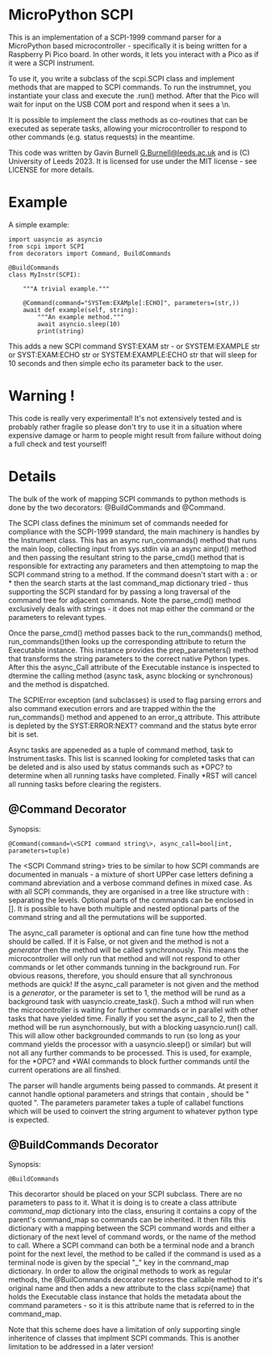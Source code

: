 # MicroPython SCPI

This is an implementation of a SCPI-1999 command parser for a MicroPython based microcontroller - specifically it is
being written for a Raspberry Pi Pico board. In other words, it lets you interact with a Pico as if it were a SCPI
instrument.

To use it, you write a subclass of the scpi.SCPI class and implement methods that are mapped to SCPI commands. To run
the instrumnet, you instantiate your class and execute the .run() method. After that the Pico will wait for input
on the USB COM port and respond when it sees a \n.

It is possible to implement the class methods as co-routines that can be executed as seperate tasks, allowing your
microcontroller to respond to other commands (e.g. status requests) in the meantime.

This code was written by Gavin Burnell <G.Burnell@leeds.ac.uk> and is (C) University of Leeds 2023. It is licensed for use under the MIT license - see LICENSE
for more details.

# Example

A simple example:

    import uasyncio as asyncio
    from scpi import SCPI
    from decorators import Command, BuildCommands

    @BuildCommands
    class MyInstr(SCPI):

        """A trivial example."""

        @Command(command="SYSTem:EXAMple[:ECHO]", parameters=(str,))
        await def example(self, string):
            """An example method."""
            await asyncio.sleep(10)
            print(string)

This adds a new SCPI command SYST:EXAM str - or SYSTEM:EXAMPLE str or SYST:EXAM:ECHO str or SYSTEM:EXAMPLE:ECHO str
that will sleep for 10 seconds and then simple echo its parameter back to the user.

# Warning !

This code is really very experimental! It's not extensively tested and is probably rather fragile so please don't try to use it in a situation where expensive damage or harm to people might result from failure without doing a full check and test yourself!

# Details

The bulk of the work of mapping SCPI commands to python methods is done by the two decorators: @BuildCommands and @Command.

The SCPI class defines the minimum set of commands needed for compliance with the SCPI-1999 standard, the main machinery
is handles by the Instrument class. This has an async run_commands() method that runs the main loop, collecting input
from sys.stdin via an async ainput() method and then passing the resultant string to the parse_cmd() method that is
responsible for extracting any parameters and then attemptoing to map the SCPI command string to a method. If the
command doesn't start with a : or * then the search starts at the last command_map dictionary tried - thus supporting
the SCPI standard for by passing a long traversal of the command tree for adjacent commands. Note the parse_cmd() method
exclusively deals with strings - it does not map either the command or the parameters to relevant types.

Once the parse_cmd() method passes back to the run_commands() method, run_commands()then looks up the corresponding
attribute to return the Executable instance. This instance provides the prep_parameters() method that transforms the
string parameters to the correct native Python types. After this the async_Call attribute of the Executable instance is
inspected to dtermine the calling method (async task, async blocking or synchronous) and the method is dispatched.

The SCPIError exception (and subclasses) is used to flag parsing errors and also command execution errors and are
trapped within the the run_commands() method and appened to an error_q attribute. This attribute is depleted by the
SYST:ERROR:NEXT? command and the status byte error bit is set.

Async tasks are appeneded as a tuple of command method, task to Instrument.tasks. This list is scanned looking for
completed tasks that can be deleted and is also used by status commands such as *OPC? to determine when all running
tasks have completed. Finally *RST will cancel all running tasks before clearing the registers.

## @Command Decorator

Synopsis:

    @Command(command=\<SCPI command string\>, async_call=bool|int, parameters=tuple)

The \<SCPI Command string\> tries to be similar to how SCPI commands are documented in manuals - a mixture of short
UPPer case letters defining a command abreviation and a verbose command defines in mixed case. As with all SCPI
commands, they are organised in a tree like structure with : separating the levels. Optional parts of the commands can
be enclosed in []. It is possible to have both multiple and nested optional parts of the command string and all the
permutations will be supported.

The async_call parameter is optional and can fine tune how tthe method should be called. If it is False, or not given
and the method is not a *generator* then the method will be called synchronously. This means the microcontroller will
only run that method and will not respond to other commands or let other commands tunning in the background run. For
obvious reasons, therefore, you should ensure that all synchronous methods are quick! If the async_call parameter is
not given and the method is a *generator*, or the parameter is set to 1, the method will be rund as a background task
with uasyncio.create_task(). Such a mthod will run when the microcontroller is waiting for further commands or in
parallel with other tasks that have yielded time. Finally if you set the async_call to 2, then the method will be run
asynchornously, but with a blocking uasyncio.run() call. This will allow other backgrounded commands to run (so long as
 your command yields the processor with a uasyncio.sleep() or similar) but will not all any further commands to be
processed. This is used, for example, for the *OPC? and *WAI commands to block further commands until the current
operations are all finshed.

The parser will handle arguments being passed to commands. At present it cannot handle optional parameters and strings
that contain , should be " quoted ". The parameters parameter takes a tuple of callabel functions which will be used to
 coinvert the string argument to whatever python type is expected.


## @BuildCommands Decorator

Synopsis:

    @BuildCommands

This decorartor should be placed on your SCPI subclass. There are no parameters to pass to it. What it is doing is to
create a class attribute *command_map* dictionary into the class, ensuring it contains a copy of the parent's
command_map so commands can be inherited. It then fills this dictionary with a mapping between the SCPI command words
and either a dictionary of the next level of command words, or the name of the method to call. Where a SCPI command can
 both be a terminal node and a branch point for the next level, the method to be called if the command is used as a
terminal node is given by the special "_" key in the command_map dictionary. In order to allow the original methods to
work as regular methods, the @BuilCommands decorator restores the callable method to it's original name and then adds a
new attribute to the class _scpi_{name} that holds the Executable class instance that holds the metadata about the
command parameters - so it is this attribute name that is referred to in the command_map.

Note that this scheme does have a limitation of only supporting single inheritence of classes that implment SCPI
commands. This is another limitation to be addressed in a later version!
